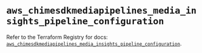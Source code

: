 # `aws_chimesdkmediapipelines_media_insights_pipeline_configuration`

Refer to the Terraform Registry for docs: [`aws_chimesdkmediapipelines_media_insights_pipeline_configuration`](https://registry.terraform.io/providers/hashicorp/aws/6.4.0/docs/resources/chimesdkmediapipelines_media_insights_pipeline_configuration).
